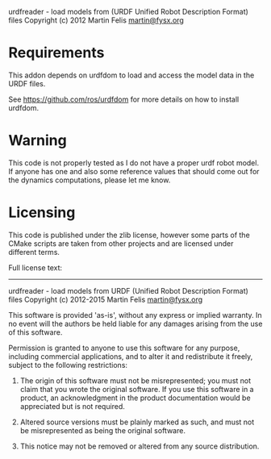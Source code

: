 urdfreader - load models from (URDF Unified Robot Description Format) files
Copyright (c) 2012 Martin Felis <martin@fysx.org>

Requirements
============

This addon depends on urdfdom to load and access the model data in the URDF
files.

See https://github.com/ros/urdfdom for more details on how to
install urdfdom.

Warning
=======

This code is not properly tested as I do not have a proper urdf robot
model. If anyone has one and also some reference values that should come
out for the dynamics computations, please let me know.

Licensing
=========

This code is published under the zlib license, however some parts of the
CMake scripts are taken from other projects and are licensed under
different terms.

Full license text:

-------
urdfreader - load models from URDF (Unified Robot Description Format) files
Copyright (c) 2012-2015 Martin Felis <martin@fysx.org>

This software is provided 'as-is', without any express or implied
warranty. In no event will the authors be held liable for any damages
arising from the use of this software.

Permission is granted to anyone to use this software for any purpose,
including commercial applications, and to alter it and redistribute it
freely, subject to the following restrictions:

   1. The origin of this software must not be misrepresented; you must not
   claim that you wrote the original software. If you use this software
   in a product, an acknowledgment in the product documentation would be
   appreciated but is not required.

   2. Altered source versions must be plainly marked as such, and must not be
   misrepresented as being the original software.

   3. This notice may not be removed or altered from any source
   distribution.
